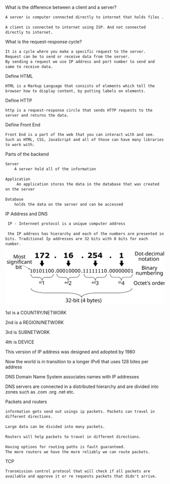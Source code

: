 What is the difference between a client and a server?

    A server is computer connected directly to internet that holds files .

    A client is connected to internet using ISP. And not connected directly to internet.

What is the request-response cycle?

    It is a cycle where you make a specific request to the server.
    Request can be to send or receive data from the server.
    By sending a request we use IP address and port number to send and same to receive data.

Define HTML

    HTML is a Markup Language that consists of elements which tell the browser how to display content, by putting labels on elements.

Define HTTP

    http is a request-response circle that sends HTTP requests to the server and returns the data.

Define Front End

    Front End is a part of the web that you can interact with and see. Such as HTML, CSS, JavaScript and all of those can have many libraries to work with.

Parts of the backend

    Server
        A server hold all of the information

    Application
         An application stores the data in the database that was created on the server

    Database
        holds the data on the server and can be accessed

IP Address and DNS

     IP - Internnet protocol is a unique computer address

     the IP address has hierarchy and each of the numbers are presented in bits. Traditional Ip addresses are 32 bits with 8 bits for each number.

![IPv4](ip4.svg)

1st is a COUNTRY/NETWORK

2nd is a REGION/NETWORK

3rd is SUBNETWORK

4th is DEVICE

This version of IP address was designed and adopted by 1980

Now the world is in transition to a longer IPv6
that uses 128 bites per address

DNS
Domain Name System associates names with IP addresses

DNS servers are connected in a distributed hierarchy
and are divided into zones such as .com .org .net etc.

Packets and routers

    information gets send out usings ip packets. Packets can travel in different directions.

    Large data can be divided into many packets.

    Routers will help packets to travel in different directions.

    Having options for routing paths is fault guaranteed.
    The more routers we have the more reliably we can route packets.

TCP

    Transmission control protocol that will check if all packets are available and approve it or re requests packets that didn't arrive.

